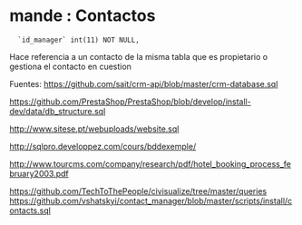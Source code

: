 # mande  : Contactos

```
  `id_manager` int(11) NOT NULL,
```
Hace referencia a un contacto de la misma tabla que es propietario o gestiona el contacto en cuestion 






Fuentes:
https://github.com/sait/crm-api/blob/master/crm-database.sql

https://github.com/PrestaShop/PrestaShop/blob/develop/install-dev/data/db_structure.sql

http://www.sitese.pt/webuploads/website.sql

http://sqlpro.developpez.com/cours/bddexemple/

http://www.tourcms.com/company/research/pdf/hotel_booking_process_february2003.pdf


https://github.com/TechToThePeople/civisualize/tree/master/queries
https://github.com/vshatskyi/contact_manager/blob/master/scripts/install/contacts.sql


